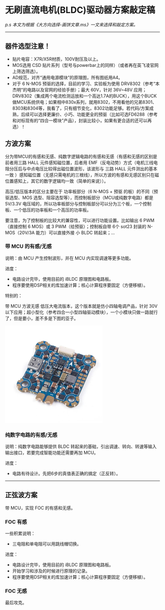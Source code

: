 # 无刷直流电机(BLDC)驱动器方案敲定稿

*p.s 本文为根据《大方向选择-画饼文章.ms》一文来选择和敲定方案。*

------

## 器件选型注意！

-   贴片电容：X7R/X5R材质，100V耐压及以上。
-   MOS选用 CSD 贴片系列（型号与powerbar上的同样）（或者再在英飞凌官网上筛选筛选）。
-   AD规范，对齐“通用电源模块”的原理图，所有图纸用A4。
-   对于 6 N-MOS 预驱的选择，目前的学习、实验板为使用 DRV8302（参考“本杰明”的电路以及官网的经验手册）；最大 60V，针对 36V~48V 应用；DRV8302（集成两个电流检测运放和一个高达1.7A的BUCK），用这个BUCK做MCU系统供电；如果相中830x系列，就用8302，不用看他的兄弟8301、8303和8304等，我看了，只有细节变化，8302功能足够。若代码/方案成熟，后续可以选择更廉价、小巧、功能更全的预驱（比如可选FD6288（参考和对标现有的“四合一模块”产品），封装比较小，如果有更合适的还可以再选）！

## 方波方案

分为带MCU的有感和无感、纯数字逻辑电路的有感和无感（有感和无感的区别是前者用三路 HALL 元件感知磁位置，后者用 EMF（反电动势）方式（电机三线电阻分压后与中点电压比较得出磁位置波形，该波形与 三路 HALL 元件测出的基本一致 ）感知磁位置（无感只需电机的三根线），所以方波的有感和无感区别只在磁位置感知上，其它的数字逻辑均一致（简单的来说））。

高压/低压版本的区分主要在于 功率板部分（6 N-MOS + 预驱 的板）的不同（预驱选型、MOS 选型、阻容选型等），而控制板部分（MCU或纯数字电路）都是 5V/3.3V 电压域的，所以功率板部分与控制板部分可以分为三个板，一个控制板、一个低压的功率板和一个高压的功率板。

要注意，为了控制板的比较大的兼容性，可以进行功能设置。比如输出 6 PWM（直接控制 6 MOS）或 3 PWM（给预驱）；控制板自带 6个 sot23 封装的 N-MOS（20V/3A 能力）可以直接外接 小 BLDC 转起来；...

### 带 MCU 的有感/无感

说明：由 MCU 产生控制波形，并在 MCU 内实现调速等更多功能。



进度：

- 电路设计完毕，使用目前的 iBLDC 原理图和电路板。
- 程序要使用DSP相关的库加速计算；核心计算程序要固定（方便移植）。

特别的：

带 MCU 方波无感 低压大电流版本，这个版本就是仿小四轴电调产品，针对 30V 以下应用；超小型化（参考四合一小型四轴驱动模块），一个小模块只做一路就行了，但是要小，差不多是下图的亚子。

<img src="assets/-111864381.jpg" alt="-111864381" style="zoom:33%;" />

### 纯数字电路的有感/无感

说明：纯数字电路能够提供 BLDC 转起来的基础，引出调速、转向、转速等输入输出接口，若要完成智能功能还需要再加 MCU。



进度：

- 电路有待设计。先把6步的真值表正确的搞定（正反转）。

------

## 正弦波方案

带 MCU，实现 FOC 的有感和无感。

### FOC 有感



一些积累说明：

- 三电阻和单电阻可以用跳线帽切换。



进度：

- 电路设计完毕，使用目前的 iBLDC 原理图和电路板。
- 开始学习和涉及的时候进行原理的记录。
- 程序要使用DSP相关的库加速计算；核心计算程序要固定（方便移植）。

### FOC 无感

最后攻克。

